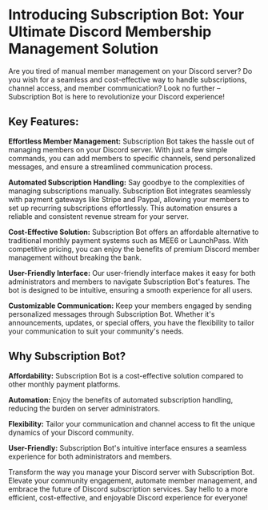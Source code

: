 # Introducing Subscription Bot: Your Ultimate Discord Membership Management Solution

Are you tired of manual member management on your Discord server? Do you wish for a seamless and cost-effective way to handle subscriptions, channel access, and member communication? Look no further – Subscription Bot is here to revolutionize your Discord experience!

## Key Features:

**Effortless Member Management:**
Subscription Bot takes the hassle out of managing members on your Discord server. With just a few simple commands, you can add members to specific channels, send personalized messages, and ensure a streamlined communication process.

**Automated Subscription Handling:**
Say goodbye to the complexities of managing subscriptions manually. Subscription Bot integrates seamlessly with payment gateways like Stripe and Paypal, allowing your members to set up recurring subscriptions effortlessly. This automation ensures a reliable and consistent revenue stream for your server.

**Cost-Effective Solution:**
Subscription Bot offers an affordable alternative to traditional monthly payment systems such as MEE6 or LaunchPass. With competitive pricing, you can enjoy the benefits of premium Discord member management without breaking the bank.

**User-Friendly Interface:**
Our user-friendly interface makes it easy for both administrators and members to navigate Subscription Bot's features. The bot is designed to be intuitive, ensuring a smooth experience for all users.

**Customizable Communication:**
Keep your members engaged by sending personalized messages through Subscription Bot. Whether it's announcements, updates, or special offers, you have the flexibility to tailor your communication to suit your community's needs.

## Why Subscription Bot?

**Affordability:** Subscription Bot is a cost-effective solution compared to other monthly payment platforms.

**Automation:** Enjoy the benefits of automated subscription handling, reducing the burden on server administrators.

**Flexibility:** Tailor your communication and channel access to fit the unique dynamics of your Discord community.

**User-Friendly:** Subscription Bot's intuitive interface ensures a seamless experience for both administrators and members.

Transform the way you manage your Discord server with Subscription Bot. Elevate your community engagement, automate member management, and embrace the future of Discord subscription services. Say hello to a more efficient, cost-effective, and enjoyable Discord experience for everyone!
